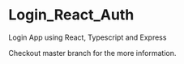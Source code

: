 # Login_React_Auth
Login App using React, Typescript and Express

Checkout master branch for the more information.
